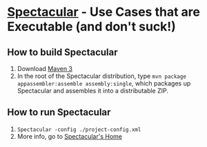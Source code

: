 [Spectacular](http://spectacular.minderuptcom/) - Use Cases that are Executable (and don't suck!)
=================================================================================================


How to build Spectacular
------------------------

1. Download [Maven 3](http://maven.apache.org/)
2. In the root of the Spectacular distribution, type `mvn package appassembler:assemble assembly:single`, which packages up Spectacular and assembles it into a distributable ZIP.


How to run Spectacular
----------------------
1. `Spectacular -config ./project-config.xml`
2.  More info, go to [Spectacular's Home](http://spectacular.minderupt.com/)

